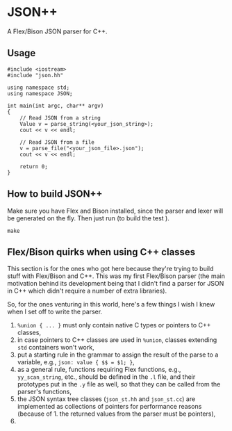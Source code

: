 # JSON++

A Flex/Bison JSON parser for C++.

## Usage

	#include <iostream>
	#include "json.hh"
	
	using namespace std;
	using namespace JSON;
	
	int main(int argc, char** argv)
	{
		// Read JSON from a string
		Value v = parse_string(<your_json_string>);
		cout << v << endl;
        
        // Read JSON from a file
		v = parse_file("<your_json_file>.json");
		cout << v << endl;
		
		return 0;
	}

## How to build JSON++

Make sure you have Flex and Bison installed, since the parser and lexer will be generated on the fly. Then just run (to build the test ).

    make

## Flex/Bison quirks when using C++ classes

This section is for the ones who got here because they're trying to build stuff with Flex/Bison and C++. This was my first Flex/Bison parser (the main motivation behind its development being that I didn't find a parser for JSON in C++ which didn't require a number of extra libraries).

So, for the ones venturing in this world, here's a few things I wish I knew when I set off to write the parser.

1. `%union { ... }` must only contain native C types or pointers to C++ classes,
2. in case pointers to C++ classes are used in `%union`, classes extending `std` containers won't work,
3. put a starting rule in the grammar to assign the result of the parse to a variable, e.g., `json: value { $$ = $1; }`,
4. as a general rule, functions requiring Flex functions, e.g., `yy_scan_string`, etc., should be defined in the `.l` file, and their prototypes put in the `.y` file as well, so that they can be called from the parser's functions,
5. the JSON syntax tree classes (`json_st.hh` and `json_st.cc`) are implemented as collections of pointers for performance reasons (because of 1. the returned values from the parser must be pointers),
6. 